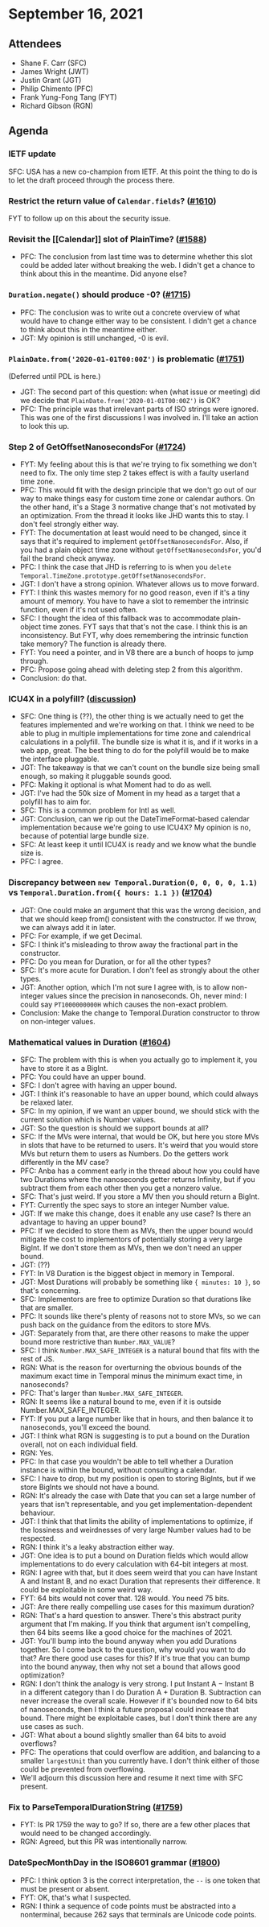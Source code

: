 # September 16, 2021

## Attendees
- Shane F. Carr (SFC)
- James Wright (JWT)
- Justin Grant (JGT)
- Philip Chimento (PFC)
- Frank Yung-Fong Tang (FYT)
- Richard Gibson (RGN)

## Agenda
### IETF update
SFC: USA has a new co-champion from IETF. At this point the thing to do is to let the draft proceed through the process there.

### Restrict the return value of `Calendar.fields`? ([#1610](https://github.com/tc39/proposal-temporal/issues/1610))
FYT to follow up on this about the security issue.

### Revisit the [[Calendar]] slot of PlainTime? ([#1588](https://github.com/tc39/proposal-temporal/issues/1588))
- PFC: The conclusion from last time was to determine whether this slot could be added later without breaking the web. I didn't get a chance to think about this in the meantime. Did anyone else?

### `Duration.negate()` should produce -0? ([#1715](https://github.com/tc39/proposal-temporal/issues/1715))
- PFC: The conclusion was to write out a concrete overview of what would have to change either way to be consistent. I didn't get a chance to think about this in the meantime either.
- JGT: My opinion is still unchanged, -0 is evil.

### `PlainDate.from('2020-01-01T00:00Z')` is problematic ([#1751](https://github.com/tc39/proposal-temporal/issues/1751))
(Deferred until PDL is here.)
- JGT: The second part of this question: when (what issue or meeting) did we decide that `PlainDate.from('2020-01-01T00:00Z')` is OK?
- PFC: The principle was that irrelevant parts of ISO strings were ignored. This was one of the first discussions I was involved in. I'll take an action to look this up.

### Step 2 of GetOffsetNanosecondsFor ([#1724](https://github.com/tc39/proposal-temporal/issues/1724))
- FYT: My feeling about this is that we're trying to fix something we don't need to fix. The only time step 2 takes effect is with a faulty userland time zone.
- PFC: This would fit with the design principle that we don't go out of our way to make things easy for custom time zone or calendar authors. On the other hand, it's a Stage 3 normative change that's not motivated by an optimization. From the thread it looks like JHD wants this to stay. I don't feel strongly either way.
- FYT: The documentation at least would need to be changed, since it says that it's required to implement `getOffsetNanosecondsFor`. Also, if you had a plain object time zone without `getOffsetNanosecondsFor`, you'd fail the brand check anyway.
- PFC: I think the case that JHD is referring to is when you `delete Temporal.TimeZone.prototype.getOffsetNanosecondsFor`.
- JGT: I don't have a strong opinion. Whatever allows us to move forward.
- FYT: I think this wastes memory for no good reason, even if it's a tiny amount of memory. You have to have a slot to remember the intrinsic function, even if it's not used often.
- SFC: I thought the idea of this fallback was to accommodate plain-object time zones. FYT says that that's not the case. I think this is an inconsistency. But FYT, why does remembering the intrinsic function take memory? The function is already there.
- FYT: You need a pointer, and in V8 there are a bunch of hoops to jump through.
- PFC: Propose going ahead with deleting step 2 from this algorithm.
- Conclusion: do that.

### ICU4X in a polyfill? ([discussion](https://github.com/unicode-org/icu4x/discussions/979))
- SFC: One thing is (??), the other thing is we actually need to get the features implemented and we're working on that. I think we need to be able to plug in multiple implementations for time zone and calendrical calculations in a polyfill. The bundle size is what it is, and if it works in a web app, great. The best thing to do for the polyfill would be to make the interface pluggable.
- JGT: The takeaway is that we can't count on the bundle size being small enough, so making it pluggable sounds good.
- PFC: Making it optional is what Moment had to do as well.
- JGT: I've had the 50k size of Moment in my head as a target that a polyfill has to aim for.
- SFC: This is a common problem for Intl as well.
- JGT: Conclusion, can we rip out the DateTimeFormat-based calendar implementation because we're going to use ICU4X? My opinion is no, because of potential large bundle size.
- SFC: At least keep it until ICU4X is ready and we know what the bundle size is.
- PFC: I agree.

### Discrepancy between `new Temporal.Duration(0, 0, 0, 0, 1.1)` vs `Temporal.Duration.from({ hours: 1.1 })` ([#1704](https://github.com/tc39/proposal-temporal/issues/1704))
- JGT: One could make an argument that this was the wrong decision, and that we should keep from() consistent with the constructor. If we throw, we can always add it in later.
- PFC: For example, if we get Decimal.
- SFC: I think it's misleading to throw away the fractional part in the constructor.
- PFC: Do you mean for Duration, or for all the other types?
- SFC: It's more acute for Duration. I don't feel as strongly about the other types.
- JGT: Another option, which I'm not sure I agree with, is to allow non-integer values since the precision in nanoseconds. Oh, never mind: I could say `PT1000000000H` which causes the non-exact problem. 
- Conclusion: Make the change to Temporal.Duration constructor to throw on non-integer values.

### Mathematical values in Duration ([#1604](https://github.com/tc39/proposal-temporal/issues/1604))
- SFC: The problem with this is when you actually go to implement it, you have to store it as a BigInt.
- PFC: You could have an upper bound.
- SFC: I don't agree with having an upper bound.
- JGT: I think it's reasonable to have an upper bound, which could always be relaxed later.
- SFC: In my opinion, if we want an upper bound, we should stick with the current solution which is Number values.
- JGT: So the question is should we support bounds at all?
- SFC: If the MVs were internal, that would be OK, but here you store MVs in slots that have to be returned to users. It's weird that you would store MVs but return them to users as Numbers. Do the getters work differently in the MV case?
- PFC: Anba has a comment early in the thread about how you could have two Durations where the nanoseconds getter returns Infinity, but if you subtract them from each other then you get a nonzero value.
- SFC: That's just weird. If you store a MV then you should return a BigInt.
- FYT: Currently the spec says to store an integer Number value.
- JGT: If we make this change, does it enable any use case? Is there an advantage to having an upper bound?
- PFC: If we decided to store them as MVs, then the upper bound would mitigate the cost to implementors of potentially storing a very large BigInt. If we don't store them as MVs, then we don't need an upper bound.
- JGT: (??)
- FYT: In V8 Duration is the biggest object in memory in Temporal.
- JGT: Most Durations will probably be something like `{ minutes: 10 }`, so that's concerning.
- SFC: Implementors are free to optimize Duration so that durations like that are smaller.
- PFC: It sounds like there's plenty of reasons not to store MVs, so we can push back on the guidance from the editors to store MVs.
- JGT: Separately from that, are there other reasons to make the upper bound more restrictive than `Number.MAX_VALUE`?
- SFC: I think `Number.MAX_SAFE_INTEGER` is a natural bound that fits with the rest of JS.
- RGN: What is the reason for overturning the obvious bounds of the maximum exact time in Temporal minus the minimum exact time, in nanoseconds?
- PFC: That's larger than `Number.MAX_SAFE_INTEGER`.
- RGN: It seems like a natural bound to me, even if it is outside Number.MAX_SAFE_INTEGER.
- FYT: If you put a large number like that in hours, and then balance it to nanoseconds, you'll exceed the bound.
- JGT: I think what RGN is suggesting is to put a bound on the Duration overall, not on each individual field.
- RGN: Yes.
- PFC: In that case you wouldn't be able to tell whether a Duration instance is within the bound, without consulting a calendar.
- SFC: I have to drop, but my position is open to storing BigInts, but if we store BigInts we should not have a bound.
- RGN: It's already the case with Date that you can set a large number of years that isn't representable, and you get implementation-dependent behaviour.
- JGT: I think that that limits the ability of implementations to optimize, if the lossiness and weirdnesses of very large Number values had to be respected.
- RGN: I think it's a leaky abstraction either way.
- JGT: One idea is to put a bound on Duration fields which would allow implementations to do every calculation with 64-bit integers at most.
- RGN: I agree with that, but it does seem weird that you can have Instant A and Instant B, and no exact Duration that represents their difference. It could be exploitable in some weird way.
- FYT: 64 bits would not cover that. 128 would. You need 75 bits.
- JGT: Are there really compelling use cases for this maximum duration?
- RGN: That's a hard question to answer. There's this abstract purity argument that I'm making. If you think that argument isn't compelling, then 64 bits seems like a good choice for the machines of 2021.
- JGT: You'll bump into the bound anyway when you add Durations together. So I come back to the question, why would you want to do that? Are there good use cases for this? If it's true that you can bump into the bound anyway, then why not set a bound that allows good optimization?
- RGN: I don't think the analogy is very strong. I put Instant A − Instant B in a different category than I do Duration A + Duration B. Subtraction can never increase the overall scale. However if it's bounded now to 64 bits of nanoseconds, then I think a future proposal could increase that bound. There might be exploitable cases, but I don't think there are any use cases as such.
- JGT: What about a bound slightly smaller than 64 bits to avoid overflows?
- PFC: The operations that could overflow are addition, and balancing to a smaller `largestUnit` than you currently have. I don't think either of those could be prevented from overflowing.
- We'll adjourn this discussion here and resume it next time with SFC present.

### Fix to ParseTemporalDurationString ([#1759](https://github.com/tc39/proposal-temporal/issues/1759))
- FYT: Is PR 1759 the way to go? If so, there are a few other places that would need to be changed accordingly.
- RGN: Agreed, but this PR was intentionally narrow.

### DateSpecMonthDay in the ISO8601 grammar ([#1800](https://github.com/tc39/proposal-temporal/issues/1800))
- PFC: I think option 3 is the correct interpretation, the `--` is one token that must be present or absent.
- FYT: OK, that's what I suspected.
- RGN: I think a sequence of code points must be abstracted into a nonterminal, because 262 says that terminals are Unicode code points.

